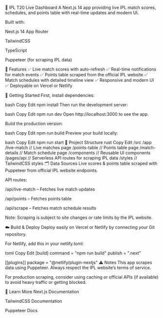 🏏 IPL T20 Live Dashboard
A Next.js 14 app providing live IPL match scores, schedules, and points table with real-time updates and modern UI.

Built with:

Next.js 14 App Router

TailwindCSS

TypeScript

Puppeteer (for scraping IPL data)

🚀 Features
✅ Live match scores with auto-refresh
✅ Real-time notifications for match events
✅ Points table scraped from the official IPL website
✅ Match schedules with detailed timeline view
✅ Responsive and modern UI
✅ Deployable on Vercel or Netlify

🔧 Getting Started
First, install dependencies:

bash
Copy
Edit
npm install
Then run the development server:

bash
Copy
Edit
npm run dev
Open http://localhost:3000 to see the app.

Build the production version:

bash
Copy
Edit
npm run build
Preview your build locally:

bash
Copy
Edit
npm run start
📁 Project Structure
rust
Copy
Edit
/src
  /app
    /live-match        // Live matches page
    /points-table      // Points table page
    /match-details     // Match schedule page
  /components          // Reusable UI components
  /pages/api           // Serverless API routes for scraping IPL data
  /styles              // TailwindCSS styles
🗂️ Data Sources
Live scores & points table scraped with Puppeteer from official IPL website endpoints.

API routes:

/api/live-match – Fetches live match updates

/api/points – Fetches points table

/api/scrape – Fetches match schedule results

Note: Scraping is subject to site changes or rate limits by the IPL website.

☁️ Build & Deploy
Deploy easily on Vercel or Netlify by connecting your Git repository.

For Netlify, add this in your netlify.toml:

toml
Copy
Edit
[build]
  command = "npm run build"
  publish = ".next"

[[plugins]]
  package = "@netlify/plugin-nextjs"
⚠️ Notes
This app scrapes data using Puppeteer. Always respect the IPL website’s terms of service.

For production scraping, consider using caching or official APIs (if available) to avoid heavy traffic or getting blocked.

📖 Learn More
Next.js Documentation

TailwindCSS Documentation

Puppeteer Docs
